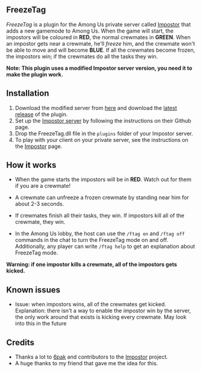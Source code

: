 ## FreezeTag

*FreezeTag* is a plugin for the Among Us private server called [Impostor](https://github.com/Impostor/Impostor) that adds a new gamemode to Among Us. When the game will start, the impostors will be coloured in **RED**, the normal crewmates in **GREEN**. When an impostor gets near a crewmate, he'll *freeze* him, and the crewmate won't be able to move and will become **BLUE**. If all the crewmates become frozen, the impostors win; if the crewmates do all the tasks they win.

**Note: This plugin uses a modified Impostor server version, you need it to make the plugin work.**

## Installation
1. Download the modified server from [here](https://github.com/LorenzoPapi/FreezeTag/releases) and download the [latest release](https://github.com/LorenzoPapi/FreezeTag/releases) of the plugin.
2. Set up the [Impostor server](https://github.com/Impostor/Impostor) by following the instructions on their Github page.
3. Drop the FreezeTag.dll file in the `plugins` folder of your Impostor server.
4. To play with your client on your private server, see the instructions on the [Impostor](https://github.com/Impostor/Impostor) page.

## How it works

- When the game starts the impostors will be in **RED**. Watch out for them if you are a crewmate!

- A crewmate can unfreeze a frozen crewmate by standing near him for about 2-3 seconds.

- If crewmates finish all their tasks, they win. If impostors kill all of the crewmate, they win.

- In the Among Us lobby, the host can use the `/ftag on` and `/ftag off` commands in the chat to turn the FreezeTag mode on and off. Additionally, any player can write `/ftag help` to get an explanation about FreezeTag mode.

**Warning: if one impostor kills a crewmate, all of the impostors gets kicked.**

## Known issues
- Issue: when impostors wins, all of the crewmates get kicked. Explanation: there isn't a way to enable the impostor win by the server, the only work around that exists is kicking every crewmate. May look into this in the future

## Credits
- Thanks a lot to [6pak](https://github.com/6pak) and contributors to the [Impostor](https://github.com/Impostor/Impostor) project.
- A huge thanks to my friend that gave me the idea for this.
